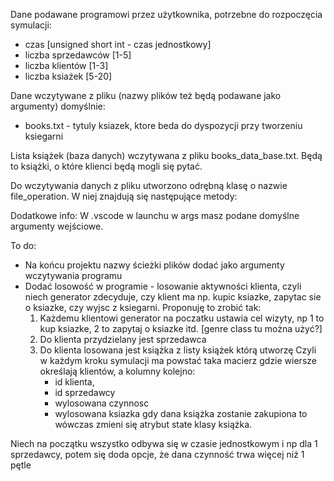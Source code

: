 Dane podawane programowi przez użytkownika, potrzebne do rozpoczęcia symulacji:
 - czas [unsigned short int - czas jednostkowy]
 - liczba sprzedawców [1-5]
 - liczba klientów [1-3] 
 - liczba ksiażek [5-20]

Dane wczytywane z pliku (nazwy plików też będą podawane jako argumenty) domyślnie:
- books.txt - tytuly ksiazek, ktore beda do dyspozycji przy tworzeniu ksiegarni

Lista książek (baza danych) wczytywana z pliku books_data_base.txt. Będą to książki, o które klienci będą mogli się pytać.

Do wczytywania danych z pliku utworzono odrębną klasę o nazwie file_operation. W niej znajdują się następujące metody:




Dodatkowe info:
W .vscode w launchu w args masz podane domyślne argumenty wejściowe.

To do:
 - Na końcu projektu nazwy ścieżki plików dodać jako argumenty wczytywania programu
 - Dodać losowość w programie - losowanie aktywności klienta, czyli niech generator zdecyduje, czy klient ma np. kupic ksiazke, zapytac sie o ksiazke, czy wyjsc z ksiegarni. Proponuję to zrobić tak:
    1) Każdemu klientowi generator na poczatku ustawia cel wizyty, np 1 to kup ksiazke, 2 to zapytaj o ksiazke itd. [genre class tu można użyć?]
    2) Do klienta przydzielany jest sprzedawca
    3) Do klienta losowana jest książka z listy książek którą utworzę
Czyli w każdym kroku symulacji ma powstać taka macierz gdzie wiersze określają klientów, a kolumny kolejno:
        - id klienta,
        - id sprzedawcy
        - wylosowana czynnosc
        - wylosowana ksiazka
gdy dana książka zostanie zakupiona to wówczas zmieni się atrybut state klasy książka.

Niech na początku wszystko odbywa się w czasie jednostkowym i np dla 1 sprzedawcy, potem się doda opcje, że dana czynność trwa więcej niż 1 pętle 
